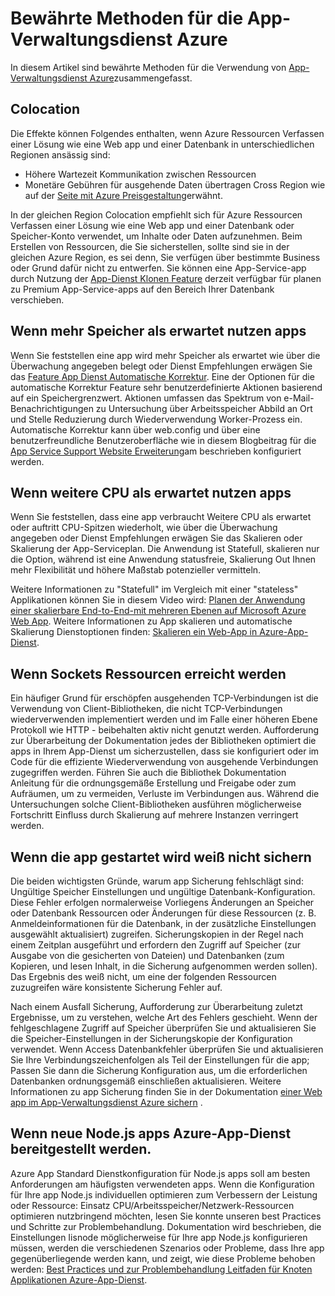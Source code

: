 <properties
    pageTitle="Bewährte Methoden für die App-Verwaltungsdienst Azure"
    description="Erfahren Sie, best Practices und Problembehandlung bei Azure-App-Verwaltungsdienst."
    services="app-service"
    documentationCenter=""
    authors="dariagrigoriu"
    manager="wpickett"
    editor="mollybos"/>

<tags
    ms.service="app-service"
    ms.workload="na"
    ms.tgt_pltfrm="na"
    ms.devlang="na"
    ms.topic="article"
    ms.date="06/30/2016"
    ms.author="dariagrigoriu"/>
    
# <a name="best-practices-for-azure-app-service"></a>Bewährte Methoden für die App-Verwaltungsdienst Azure

In diesem Artikel sind bewährte Methoden für die Verwendung von [App-Verwaltungsdienst Azure](http://go.microsoft.com/fwlink/?LinkId=529714)zusammengefasst. 

## <a name="colocation"></a>Colocation
Die Effekte können Folgendes enthalten, wenn Azure Ressourcen Verfassen einer Lösung wie eine Web app und einer Datenbank in unterschiedlichen Regionen ansässig sind:

*  Höhere Wartezeit Kommunikation zwischen Ressourcen
*  Monetäre Gebühren für ausgehende Daten übertragen Cross Region wie auf der [Seite mit Azure Preisgestaltung](https://azure.microsoft.com/pricing/details/data-transfers)erwähnt.

In der gleichen Region Colocation empfiehlt sich für Azure Ressourcen Verfassen einer Lösung wie eine Web app und einer Datenbank oder Speicher-Konto verwendet, um Inhalte oder Daten aufzunehmen. Beim Erstellen von Ressourcen, die Sie sicherstellen, sollte sind sie in der gleichen Azure Region, es sei denn, Sie verfügen über bestimmte Business oder Grund dafür nicht zu entwerfen. Sie können eine App-Service-app durch Nutzung der [App-Dienst Klonen Feature](app-service-web-app-cloning-portal.md) derzeit verfügbar für planen zu Premium App-Service-apps auf den Bereich Ihrer Datenbank verschieben.   

## <a name="memoryresources"></a>Wenn mehr Speicher als erwartet nutzen apps
Wenn Sie feststellen eine app wird mehr Speicher als erwartet wie über die Überwachung angegeben belegt oder Dienst Empfehlungen erwägen Sie das [Feature App Dienst Automatische Korrektur](https://azure.microsoft.com/blog/auto-healing-windows-azure-web-sites). Eine der Optionen für die automatische Korrektur Feature sehr benutzerdefinierte Aktionen basierend auf ein Speichergrenzwert. Aktionen umfassen das Spektrum von e-Mail-Benachrichtigungen zu Untersuchung über Arbeitsspeicher Abbild an Ort und Stelle Reduzierung durch Wiederverwendung Worker-Prozess ein. Automatische Korrektur kann über web.config und über eine benutzerfreundliche Benutzeroberfläche wie in diesem Blogbeitrag für die [App Service Support Website Erweiterung](https://azure.microsoft.com/blog/additional-updates-to-support-site-extension-for-azure-app-service-web-apps)am beschrieben konfiguriert werden.   

## <a name="CPUresources"></a>Wenn weitere CPU als erwartet nutzen apps
Wenn Sie feststellen, dass eine app verbraucht Weitere CPU als erwartet oder auftritt CPU-Spitzen wiederholt, wie über die Überwachung angegeben oder Dienst Empfehlungen erwägen Sie das Skalieren oder Skalierung der App-Serviceplan. Die Anwendung ist Statefull, skalieren nur die Option, während ist eine Anwendung statusfreie, Skalierung Out Ihnen mehr Flexibilität und höhere Maßstab potenzieller vermitteln. 

Weitere Informationen zu "Statefull" im Vergleich mit einer "stateless" Applikationen können Sie in diesem Video wird: [Planen der Anwendung einer skalierbare End-to-End-mit mehreren Ebenen auf Microsoft Azure Web App](https://channel9.msdn.com/Events/TechEd/NorthAmerica/2014/DEV-B414#fbid=?hashlink=fbid). Weitere Informationen zu App skalieren und automatische Skalierung Dienstoptionen finden: [Skalieren ein Web-App in Azure-App-Dienst](web-sites-scale.md).  

## <a name="socketresources"></a>Wenn Sockets Ressourcen erreicht werden
Ein häufiger Grund für erschöpfen ausgehenden TCP-Verbindungen ist die Verwendung von Client-Bibliotheken, die nicht TCP-Verbindungen wiederverwenden implementiert werden und im Falle einer höheren Ebene Protokoll wie HTTP - beibehalten aktiv nicht genutzt werden. Aufforderung zur Überarbeitung der Dokumentation jedes der Bibliotheken optimiert die apps in Ihrem App-Dienst um sicherzustellen, dass sie konfiguriert oder im Code für die effiziente Wiederverwendung von ausgehende Verbindungen zugegriffen werden. Führen Sie auch die Bibliothek Dokumentation Anleitung für die ordnungsgemäße Erstellung und Freigabe oder zum Aufräumen, um zu vermeiden, Verluste im Verbindungen aus. Während die Untersuchungen solche Client-Bibliotheken ausführen möglicherweise Fortschritt Einfluss durch Skalierung auf mehrere Instanzen verringert werden.  

## <a name="appbackup"></a>Wenn die app gestartet wird weiß nicht sichern
Die beiden wichtigsten Gründe, warum app Sicherung fehlschlägt sind: Ungültige Speicher Einstellungen und ungültige Datenbank-Konfiguration. Diese Fehler erfolgen normalerweise Vorliegens Änderungen an Speicher oder Datenbank Ressourcen oder Änderungen für diese Ressourcen (z. B. Anmeldeinformationen für die Datenbank, in der zusätzliche Einstellungen ausgewählt aktualisiert) zugreifen. Sicherungskopien in der Regel nach einem Zeitplan ausgeführt und erfordern den Zugriff auf Speicher (zur Ausgabe von die gesicherten von Dateien) und Datenbanken (zum Kopieren, und lesen Inhalt, in die Sicherung aufgenommen werden sollen). Das Ergebnis des weiß nicht, um eine der folgenden Ressourcen zuzugreifen wäre konsistente Sicherung Fehler auf. 

Nach einem Ausfall Sicherung, Aufforderung zur Überarbeitung zuletzt Ergebnisse, um zu verstehen, welche Art des Fehlers geschieht. Wenn der fehlgeschlagene Zugriff auf Speicher überprüfen Sie und aktualisieren Sie die Speicher-Einstellungen in der Sicherungskopie der Konfiguration verwendet. Wenn Access Datenbankfehler überprüfen Sie und aktualisieren Sie Ihre Verbindungszeichenfolgen als Teil der Einstellungen für die app; Passen Sie dann die Sicherung Konfiguration aus, um die erforderlichen Datenbanken ordnungsgemäß einschließen aktualisieren. Weitere Informationen zu app Sicherung finden Sie in der Dokumentation [einer Web app im App-Verwaltungsdienst Azure sichern](web-sites-backup.md) .

## <a name="nodejs"></a>Wenn neue Node.js apps Azure-App-Dienst bereitgestellt werden.
Azure App Standard Dienstkonfiguration für Node.js apps soll am besten Anforderungen am häufigsten verwendeten apps. Wenn die Konfiguration für Ihre app Node.js individuellen optimieren zum Verbessern der Leistung oder Ressource: Einsatz CPU/Arbeitsspeicher/Netzwerk-Ressourcen optimieren nutzbringend möchten, lesen Sie konnte unseren best Practices und Schritte zur Problembehandlung. Dokumentation wird beschrieben, die Einstellungen Iisnode möglicherweise für Ihre app Node.js konfigurieren müssen, werden die verschiedenen Szenarios oder Probleme, dass Ihre app gegenüberliegende werden kann, und zeigt, wie diese Probleme behoben werden: [Best Practices und zur Problembehandlung Leitfaden für Knoten Applikationen Azure-App-Dienst](app-service-web-nodejs-best-practices-and-troubleshoot-guide.md).   


